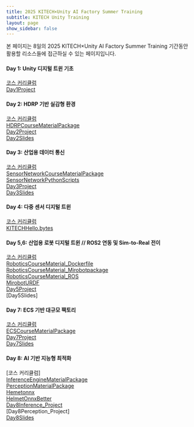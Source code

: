 ```yaml
---
title: 2025 KITECH×Unity AI Factory Summer Training
subtitle: KITECH Unity Training
layout: page
show_sidebar: false
---
```


본 페이지는 8일의 2025 KITECH×Unity AI Factory Summer Training 기간동안 활용할 리소스들에 접근하실 수 있는 페이지입니다.

#### Day 1: Unity 디지털 트윈 기초  
[코스 커리큘럼](https://docs.google.com/document/d/1sPJ1Ksl5VKyjtuOd0zund8uQdG6fk30bAiIg39stEY0/edit?usp=sharing)  
[Day1Project](https://drive.google.com/file/d/15-9vG_zPgfUX9KhcO2dE16_rKV-UHgxG/view?usp=sharing)  
  
#### Day 2: HDRP 기반 실감형 환경  
[코스 커리큘럼](https://docs.google.com/document/d/1JIGFVfvohCt5VvK_SG6fWkGMly6rnCPEjVQY1qCD7uA/edit?usp=sharing)  
[HDRPCourseMaterialPackage](https://drive.google.com/file/d/1UP6cEgYYQh_W0nj22GiHo7eCc2WQA6PN/view?usp=share_link)  
[Day2Project](https://drive.google.com/file/d/1hgwtcge5j4DlCcyb3bQCxNCt-X8_e6FY/view?usp=sharing)  
[Day2Slides](https://drive.google.com/drive/folders/1-xosc52dFSEev-5sLbhzFSdQrn6B8nqa?usp=sharing)  
#### Day 3: 산업용 데이터 통신  
[코스 커리큘럼](https://docs.google.com/document/d/1ScV2P275sSV5ppLruTPuBt0zZYP4IU1w1_YlqDaG-oY/edit?usp=sharing)  
[SensorNetworkCourseMaterialPackage](https://drive.google.com/file/d/1QQ4dE9R9Ddy5lxuu95UIPd_qUonnxq1j/view?usp=sharing)  
[SensorNetworkPythonScripts](https://drive.google.com/drive/folders/10oCu1spgebfeEZ9w5opHt6EmYMkC8TVZ?usp=sharing)  
[Day3Project](https://drive.google.com/file/d/1MfFwIJdnNBt4O09J0nNIPrLgUIdLOAe4/view?usp=sharing)  
[Day3Slides](https://drive.google.com/drive/folders/1K0Nu1-52S7pMqptcc3XAwmxclhUHgDjF?usp=sharing)  
#### Day 4: 다중 센서 디지털 트윈  
[코스 커리큘럼](https://docs.google.com/document/d/1i-xekXx1gC-faDTLumS1bLS1MOg9yVqYqsDA6GpuNUQ/edit?usp=sharing)  
[KITECHHello.bytes](https://drive.google.com/file/d/1L4k3riM0FG8N447rSUOzBjF44hXMNayI/view?usp=sharing)  
#### Day 5,6: 산업용 로봇 디지털 트윈 // ROS2 연동 및 Sim-to-Real 전이   
[코스 커리큘럼](https://docs.google.com/document/d/1VY5X0CizJGJG-MGtnQhblw_tR8RjACEoImQVE3XDkHU/edit?usp=sharing)  
[RoboticsCourseMaterial_Dockerfile](https://drive.google.com/file/d/1OGa7JbDGR5_BAuxhGJ2YPa22W37Q6OgD/view?usp=sharing)  
[RoboticsCourseMaterial_Mirobotpackage](https://drive.google.com/file/d/1UsGC6pSn2ZZbrDVHcdspTWbxUwysk8id/view?usp=sharing)  
[RoboticsCourseMaterial_ROS](https://drive.google.com/file/d/1z2pCT2z3nX-x8gJf8BqBhusNFzAOw8S2/view?usp=sharing)  
[MirobotURDF](https://drive.google.com/file/d/1iIJMO3YdOoSjxammdN06t_2Tp2l9uvRE/view?usp=sharing)  
[Day5Project](https://drive.google.com/file/d/1VmerS4P7NDZLRkiJcIIC7UzptaYrE_pA/view?usp=sharing)  
[Day5Slides]  
#### Day 7: ECS 기반 대규모 팩토리  
[코스 커리큘럼](https://docs.google.com/document/d/1trsHqXYeHNin6ppUcngIpbS9loHdvH07z09PjVU1L-0/edit?usp=sharing)  
[ECSCourseMaterialPackage](https://drive.google.com/file/d/1fplIGWnHA_dS9SW8B1WycZYSCuWI4R_F/view?usp=sharing)  
[Day7Project](https://drive.google.com/file/d/1_3zPgrqLL6bDdjBiubm9FCLC-tT3WjFy/view?usp=sharing)  
[Day7Slides]()  
#### Day 8: AI 기반 지능형 최적화  
[코스 커리큘럼]  
[InferenceEngineMaterialPackage](https://drive.google.com/file/d/1xK-y3xJtqvlThZPOiejWxxmDFpw6Fhms/view?usp=sharing)  
[PerceptionMaterialPackage](https://drive.google.com/file/d/1JgYP6AinQD3lzQO5-6pdR5vBw4Zlsv30/view?usp=sharing)  
[Hemetonnx](https://drive.google.com/file/d/12nXkasUVq3oDFJsmpbf_4Q1pDAvDRqZw/view?usp=sharing)  
[HelmetOnnxBetter](https://drive.google.com/file/d/1NphpZGdpK8ko9vD5f_3vKJk82ZqzHLuq/view?usp=sharing)  
[Day8Inference_Project](https://drive.google.com/file/d/1cRJMXhw16aoayLxAWVyF1tNxEDu5IzGp/view?usp=sharing)  
[Day8Perception_Project]  
[Day8Slides]()  

